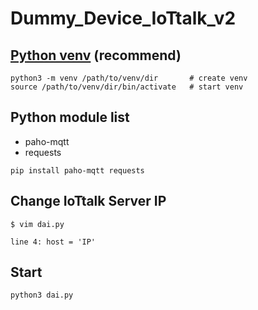 # Dummy_Device_IoTtalk_v2

## [Python venv](https://docs.python.org/3/tutorial/venv.html) (recommend) 
```
python3 -m venv /path/to/venv/dir       # create venv
source /path/to/venv/dir/bin/activate   # start venv
```

## Python module list
- paho-mqtt
- requests
```
pip install paho-mqtt requests
```



## Change IoTtalk Server IP
```
$ vim dai.py

line 4: host = 'IP'
```

## Start
```
python3 dai.py
```